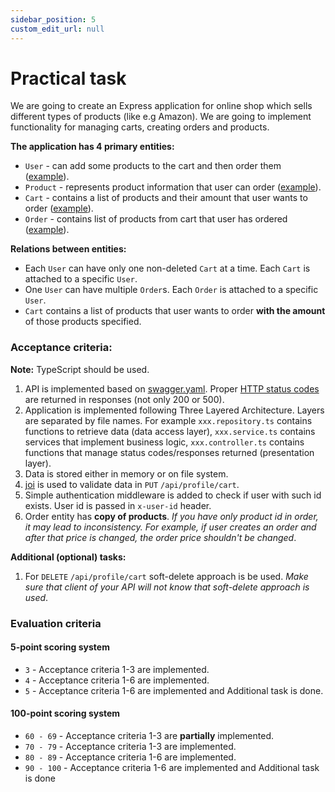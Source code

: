 ```yaml
---
sidebar_position: 5
custom_edit_url: null
---
```


# Practical task

We are going to create an Express application for online shop which sells different types of products (like e.g Amazon). We are going to implement functionality for managing carts, creating orders and products.

**The application has 4 primary entities:**
- `User` - can add some products to the cart and then order them ([example](https://git.epam.com/ld-global-coordinators/js-programs/nodejs-gmp-coursebook/-/tree/for-mentees/Homework/6-express-layered-architecture/schemas/user.entity.ts)).
- `Product` - represents product information that user can order ([example](https://git.epam.com/ld-global-coordinators/js-programs/nodejs-gmp-coursebook/-/tree/for-mentees/Homework/6-express-layered-architecture/schemas/product.entity.ts)).
- `Cart` - contains a list of products and their amount that user wants to order ([example](https://git.epam.com/ld-global-coordinators/js-programs/nodejs-gmp-coursebook/-/tree/for-mentees/Homework/6-express-layered-architecture/schemas/cart.entity.ts)).
- `Order` - contains list of products from cart that user has ordered ([example](https://git.epam.com/ld-global-coordinators/js-programs/nodejs-gmp-coursebook/-/tree/for-mentees/Homework/6-express-layered-architecture/schemas/order.entity.ts)).

**Relations between entities:**
- Each `User` can have only one non-deleted `Cart` at a time. Each `Cart` is attached to a specific `User`.
- One `User` can have multiple `Order`s. Each `Order` is attached to a specific `User`.
- `Cart` contains a list of products that user wants to order **with the amount** of those products specified.

### Acceptance criteria:

**Note:** TypeScript should be used.

1. API is implemented based on [swagger.yaml](https://git.epam.com/ld-global-coordinators/js-programs/nodejs-gmp-coursebook/-/blob/for-mentees/Homework/6-express-layered-architecture/swagger.yaml). Proper [HTTP status codes](https://developer.mozilla.org/en-US/docs/Web/HTTP/Status) are returned in responses (not only 200 or 500).
2. Application is implemented following Three Layered Architecture. Layers are separated by file names. For example `xxx.repository.ts` contains functions to retrieve data (data access layer), `xxx.service.ts` contains services that implement business logic, `xxx.controller.ts` contains functions that manage status codes/responses returned (presentation layer).
3. Data is stored either in memory or on file system.
4. [joi](https://www.npmjs.com/package/joi) is used to validate data in `PUT` `/api/profile/cart`.
5. Simple authentication middleware is added to check if user with such id exists. User id is passed in `x-user-id` header.
6. Order entity has **copy of products**. _If you have only product id in order, it may lead to inconsistency. For example, if user creates an order and after that price is changed, the order price shouldn't be changed_.

**Additional (optional) tasks:**
1. For `DELETE` `/api/profile/cart` soft-delete approach is be used. _Make sure that client of your API will not know that soft-delete approach is used_.

### Evaluation criteria
#### 5-point scoring system
- `3` - Acceptance criteria 1-3 are implemented.
- `4` - Acceptance criteria 1-6 are implemented.
- `5` - Acceptance criteria 1-6 are implemented and Additional task is done.

#### 100-point scoring system
- `60 - 69` - Acceptance criteria 1-3 are **partially** implemented.
- `70 - 79` - Acceptance criteria 1-3 are implemented.
- `80 - 89` - Acceptance criteria 1-6 are implemented.
- `90 - 100` - Acceptance criteria 1-6 are implemented and Additional task is done


